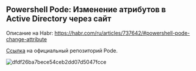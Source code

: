 ## Powershell Pode: Изменение атрибутов в Active Directory через сайт

Описание на Habr: https://habr.com/ru/articles/737642/#powershell-pode-change-attribute

[Ссылка](https://github.com/Badgerati/Pode) на официальный репозиторий Pode.

![dfdf26ba7bece54ceb2dd07d5047fcce](https://github.com/bgelov/habr-powershell-pode-jumpstart/assets/5302940/b7ecb11f-092a-4ca2-b982-ac3fe6d82c04)
